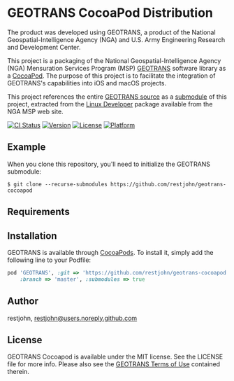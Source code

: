 # GEOTRANS CocoaPod Distribution

The product was developed using GEOTRANS, a product of the National Geospatial-Intelligence Agency (NGA) and U.S. Army Engineering Research and Development Center.

This project is a packaging of the National Geospatial-Intelligence Agency (NGA) Mensuration Services Program (MSP) [GEOTRANS](http://earth-info.nga.mil/GandG/update/index.php?dir=wgs84&action=wgs84#tab_geotrans) software library as
a [CocoaPod](https://cocoapods.org/).  The purpose of this project is to facilitate the integration of GEOTRANS's 
capabilities into iOS and macOS projects.

This project references the entire [GEOTRANS source](https://github.com/restjohn/geotrans) as a [submodule](https://git-scm.com/book/en/v2/Git-Tools-Submodules) of this project, extracted from the [Linux Developer](http://earth-info.nga.mil/GandG/update/wgs84/apps/geotrans/current-version/sw/linux_dev.tgz) package available from the NGA MSP web site. 

[![CI Status](https://img.shields.io/travis/restjohn/GEOTRANS.svg?style=flat)](https://travis-ci.org/restjohn/GEOTRANS)
[![Version](https://img.shields.io/cocoapods/v/GEOTRANS.svg?style=flat)](https://cocoapods.org/pods/GEOTRANS)
[![License](https://img.shields.io/cocoapods/l/GEOTRANS.svg?style=flat)](https://cocoapods.org/pods/GEOTRANS)
[![Platform](https://img.shields.io/cocoapods/p/GEOTRANS.svg?style=flat)](https://cocoapods.org/pods/GEOTRANS)

## Example

When you clone this repository, you'll need to initialize the GEOTRANS submodule:
```shell
$ git clone --recurse-submodules https://github.com/restjohn/geotrans-cocoapod
```

## Requirements

## Installation

GEOTRANS is available through [CocoaPods](https://cocoapods.org). To install
it, simply add the following line to your Podfile:

```ruby
pod 'GEOTRANS', :git => 'https://github.com/restjohn/geotrans-cocoapod', 
    :branch => 'master', :submodules => true
```

## Author

restjohn, restjohn@users.noreply.github.com

## License

GEOTRANS Cocoapod is available under the MIT license. See the LICENSE file for more info.
Please also see the [GEOTRANS Terms of Use](https://github.com/restjohn/geotrans/GEOTRANS3/docs/MSP_Geotrans_Terms_Of_Use.txt) contained therein.
